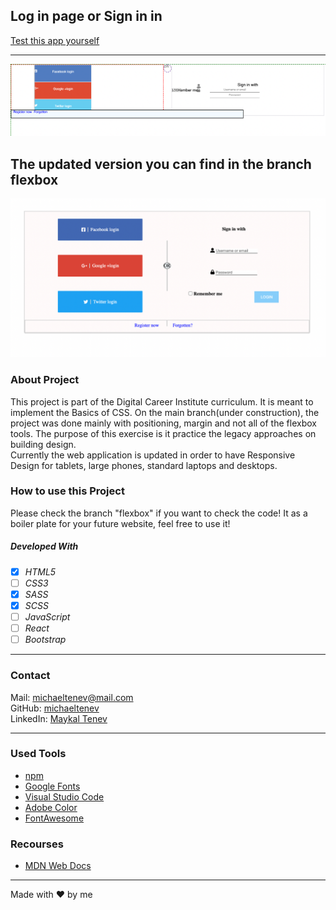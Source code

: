 ## Log in page or Sign in in

[Test this app yourself](maykaltenev.github.io/log-in-page/)

---

![log-in-first](./images/log-in-first.png)

## The updated version you can find in the branch flexbox

![log-in-flexbox](./images/flexbox-1.png)

### About Project

This project is part of the Digital Career Institute curriculum. It is meant to implement the Basics of CSS. On the main branch(under construction), the project was done mainly with positioning, margin and not all of the flexbox tools.
The purpose of this exercise is it practice the legacy approaches on building design.  
Currently the web application is updated in order to have Responsive Design for tablets, large phones, standard laptops and desktops.

### How to use this Project

Please check the branch "flexbox" if you want to check the code! It as a boiler plate for your future website, feel free to use it! </br>

##### Developed With

- [x] _HTML5_
- [ ] _CSS3_
- [x] _SASS_
- [x] _SCSS_
- [ ] _JavaScript_
- [ ] _React_
- [ ] _Bootstrap_

---

### Contact

Mail: <michaeltenev@mail.com><br>
GitHub: [michaeltenev](https://github.com/maykaltenev)<br>
LinkedIn: [Maykal Tenev](https://www.linkedin.com/in/maykal-tenev-a8729586/)

---

### Used Tools

- [npm](https://www.npmjs.com/)
- [Google Fonts](https://fonts.google.com/)
- [Visual Studio Code](https://code.visualstudio.com/)
- [Adobe Color](https://color.adobe.com/create/color-wheel)
- [FontAwesome](https://fontawesome.com/)

### Recourses

- [MDN Web Docs](https://developer.mozilla.org/de/)

---

Made with ❤️ by me
